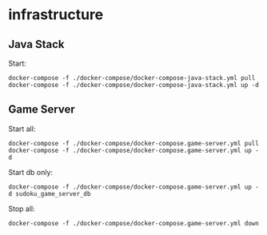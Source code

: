 # infrastructure

## Java Stack

Start:

```
docker-compose -f ./docker-compose/docker-compose-java-stack.yml pull
docker-compose -f ./docker-compose/docker-compose-java-stack.yml up -d
```

## Game Server

Start all:

```
docker-compose -f ./docker-compose/docker-compose.game-server.yml pull
docker-compose -f ./docker-compose/docker-compose.game-server.yml up -d
```

Start db only:

```
docker-compose -f ./docker-compose/docker-compose.game-server.yml up -d sudoku_game_server_db
```

Stop all:
```
docker-compose -f ./docker-compose/docker-compose.game-server.yml down
```